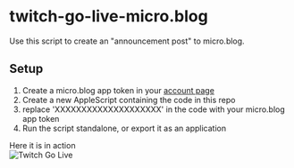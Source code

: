 # twitch-go-live-micro.blog

Use this script to create an "announcement post" to micro.blog.


## Setup
1. Create a micro.blog app token in your [account page](https://micro.blog/account/apps)  
2. Create a new AppleScript containing the code in this repo  
3. replace 'XXXXXXXXXXXXXXXXXXXX' in the code with your micro.blog app token  
4. Run the script standalone, or export it as an application  

Here it is in action  
![Twitch Go Live](https://jasonburk-cdn.s3.amazonaws.com/image/twitch-go-live.gif)
